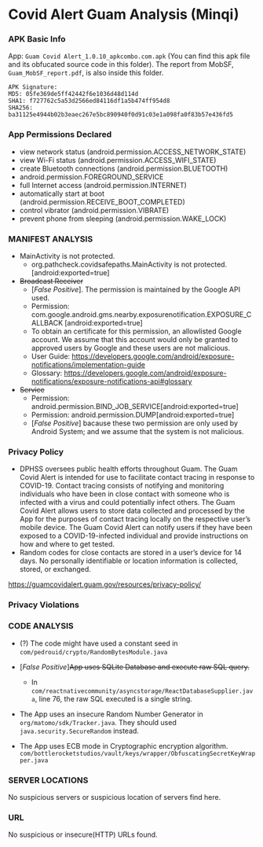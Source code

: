 <!-- # Instuction from slack
When you analyze an app, don't have to write the report straightaway. Note the following:
1. What permissions are being used
2. What features of the device the app is using (e.g., storage, Bluetooth, location, etc.)
3. What is the app's privacy policy.
4. Is the app violating its own privacy policy. How?

For each app, keep a note of these points. At the end of the semester you should compile them in a report.  -->

# Covid Alert Guam Analysis (Minqi) 
### APK Basic Info
App: `Guam Covid Alert_1.0.10_apkcombo.com.apk` (You can find this apk file and its obfucated source code in this folder). The report from MobSF, ```Guam_MobSF_report.pdf```, is also inside this folder. 

```
APK Signature:
MD5: 05fe369de5ff42442f6e1036d48d114d
SHA1: f727762c5a53d2566ed84116df1a5b474ff954d8
SHA256: ba31125e4944b02b3eaec267e5bc890940f0d91c03e1a098fa0f83b57e436fd5
```

### App Permissions Declared
  - view network status (android.permission.ACCESS_NETWORK_STATE)
  - view Wi-Fi status (android.permission.ACCESS_WIFI_STATE)
  - create Bluetooth connections (android.permission.BLUETOOTH)
  - android.permission.FOREGROUND_SERVICE
  - full Internet access (android.permission.INTERNET)
  - automatically start at boot (android.permission.RECEIVE_BOOT_COMPLETED)
  - control vibrator (android.permission.VIBRATE)
  - prevent phone from sleeping (android.permission.WAKE_LOCK)

### MANIFEST ANALYSIS
 - MainActivity is not protected.
   - org.pathcheck.covidsafepaths.MainActivity is not protected. [android:exported=true]
 - ~~Broadcast Receiver~~
   - [*False Positive*]. The permission is maintained by the Google API used.
   - Permission: com.google.android.gms.nearby.exposurenotification.EXPOSURE_CALLBACK
   [android:exported=true]
   - To obtain an certificate for this permission, an allowlisted Google account. We assume that this account would only be granted to approved users by Google and these users are not malicious. 
   - User Guide: https://developers.google.com/android/exposure-notifications/implementation-guide
   - Glossary: https://developers.google.com/android/exposure-notifications/exposure-notifications-api#glossary
 - ~~Service~~ 
    - Permission: android.permission.BIND_JOB_SERVICE[android:exported=true] 
    - Permission: android.permission.DUMP[android:exported=true]
    - [*False Positive*] bacause these two permission are only used by Android System; and we assume that the system is not malicious.


 
### Privacy Policy
- DPHSS oversees public health efforts throughout Guam. The Guam Covid Alert is intended for use to facilitate contact tracing in response to COVID-19. Contact tracing consists of notifying and monitoring individuals who have been in close contact with someone who is infected with a virus and could potentially infect others. The Guam Covid Alert allows users to store data collected and processed by the App for the purposes of contact tracing locally on the respective user’s mobile device. The Guam Covid Alert can notify users if they have been exposed to a COVID-19-infected individual and provide instructions on how and where to get tested.
- Random codes for close contacts are stored in a user’s device for 14 days. No personally identifiable or location information is collected, stored, or exchanged.

https://guamcovidalert.guam.gov/resources/privacy-policy/

### Privacy Violations
<!-- The app says no location info collected, but it has the function to find the location of nearby testing site. And the app uses GPS location API in `e/b/a/m.java`.
- This file imports and uses `android.location.Location`, `android.location.LocationManager`
- The function `c()`, from line 480 to 553, access `android.permission.ACCESS_COARSE_LOCATION` and `android.permission.ACCESS_FINE_LOCATION` permissions. Neither of the permission here is declared in the manifest file.
- In function above, it also uses `getLastKnownLocation("network")` to access the location where the user connects to the Internet last time.

Therefore, this is clearly a violation of the privacy policy made on the app official website.


~~Although this function might be just a Twilight Manager that uses location to calculate the sun rise/down time.~~
Method `c()` is found to have a high degree of resemblance to method `getLastKnowLocation()` and `updateState()` in `androidx\appcompat\app\TwilightManager.java` from `Covid Alert ND & WY_v1.2 `. It is believed that method `c()` is implementing a self-difined `isNight()`, although the reason why they would need this method remains unknown. Yet the app has never the less violating the privacy policy by accessing location of the user in method `c()`. See the code comparison in `comparison.md` under this folder. -->

### CODE ANALYSIS
- (?) The code might have used a constant seed in `com/pedrouid/crypto/RandomBytesModule.java`
<!-- - The App uses an insecure Random Number Generator, java.util.Random. This should be replaced by java.secure.SecureRandom.
  - h/a/j1/f0.java
    h/a/k1/g.java
    h/a/j1/h0.java
    h/a/j1/n2.java
    h/a/n1/a.java
- [*False Positive*] ~~Files may contain hardcoded sensitive information like usernames, passwords, keys etc~~. After manually checked all the file containing this warning, the hardcoded information are only normal constants; no hardcoded password exists. -->
- [*False Positive*]~~App uses SQLite Database and execute raw SQL query.~~
  - In `com/reactnativecommunity/asyncstorage/ReactDatabaseSupplier.java`, line 76, the raw SQL executed is a single string.

- The App uses an insecure Random Number Generator in `org/matomo/sdk/Tracker.java`. They should used `java.security.SecureRandom` instead.

- The App uses ECB mode in Cryptographic encryption algorithm. `com/bottlerocketstudios/vault/keys/wrapper/ObfuscatingSecretKeyWrapper.java`
<!-- - [*False Positive*] ~~App creates temp file. Sensitive information should never be written into a temp file.~~
  - In `b/q/d.java`, the function `public static void a(ZipFile zipFile, ZipEntry zipEntry, File file, String str)` creates the temp file to temperarely store the data from ZipFile input stream.
  - In `b/s/l.java`, the function `public final void a(File file)` uses the temp file to store the input `file`. This function is called in `b\s\l.java` function `public final void b()` to copy database file.
  - In both case, the temperary files are deleted after use. -->




### SERVER LOCATIONS
No suspicious servers or suspicious location of servers find here.

### URL
No suspicious or insecure(HTTP) URLs found.
<!-- Lots of http URLs found in the app. Most of them are android/google sites or other open source websites. This might leak some info when requesting, but it won't cause any later leaking in a normal setting, because the servers forces HTTPS on server's end after manually testing. For a full list of the HTTP URLs, please check the URL section `CO_MobSF_report.pdf`.

However, since the app allows the use of HTTP, it is vulnerable to Man-In-The-Middle attack. The attacker can talk to the app using HTTP but using HTTPS with the server. There might be potential info leaks made here. -->

